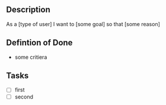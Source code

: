 
## Description

As a [type of user] I want to [some goal] so that [some reason]

## Defintion of Done
- some critiera

## Tasks

- [ ] first
- [ ] second
